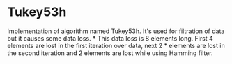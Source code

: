 Tukey53h
========

Implementation of algorithm named Tukey53h. It's used for filtration of data but it causes some data loss.  * This data loss is 8 elements long. First 4 elements are lost in the first iteration over data, next 2  * elements are lost in the second iteration and 2 elements are lost while using Hamming filter.
